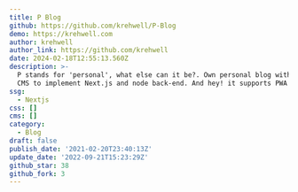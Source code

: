 ```yaml
---
title: P Blog
github: https://github.com/krehwell/P-Blog
demo: https://krehwell.com
author: krehwell
author_link: https://github.com/krehwell
date: 2024-02-18T12:55:13.560Z
description: >-
  P stands for 'personal', what else can it be?. Own personal blog with custom
  CMS to implement Next.js and node back-end. And hey! it supports PWA too.
ssg:
  - Nextjs
css: []
cms: []
category:
  - Blog
draft: false
publish_date: '2021-02-20T23:40:13Z'
update_date: '2022-09-21T15:23:29Z'
github_star: 38
github_fork: 3
---
```

